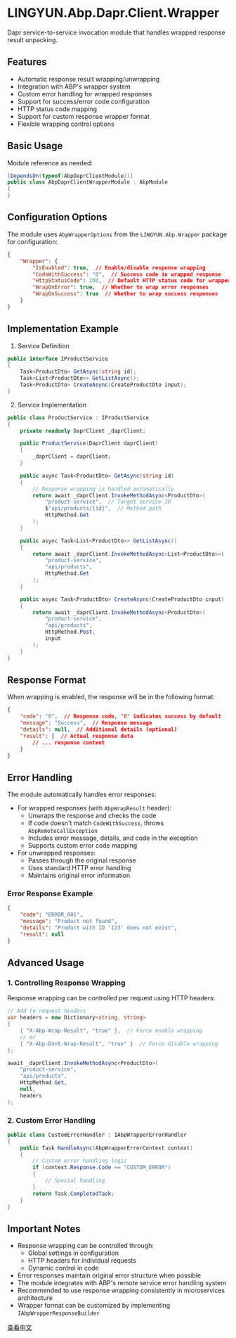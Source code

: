 # LINGYUN.Abp.Dapr.Client.Wrapper

Dapr service-to-service invocation module that handles wrapped response result unpacking.

## Features

* Automatic response result wrapping/unwrapping
* Integration with ABP's wrapper system
* Custom error handling for wrapped responses
* Support for success/error code configuration
* HTTP status code mapping
* Support for custom response wrapper format
* Flexible wrapping control options

## Basic Usage

Module reference as needed:

```csharp
[DependsOn(typeof(AbpDaprClientModule))]
public class AbpDaprClientWrapperModule : AbpModule
{
}
```

## Configuration Options

The module uses `AbpWrapperOptions` from the `LINGYUN.Abp.Wrapper` package for configuration:

```json
{
    "Wrapper": {
        "IsEnabled": true,  // Enable/disable response wrapping
        "CodeWithSuccess": "0",  // Success code in wrapped response
        "HttpStatusCode": 200,  // Default HTTP status code for wrapped responses
        "WrapOnError": true,  // Whether to wrap error responses
        "WrapOnSuccess": true  // Whether to wrap success responses
    }
}
```

## Implementation Example

1. Service Definition

```csharp
public interface IProductService
{
    Task<ProductDto> GetAsync(string id);
    Task<List<ProductDto>> GetListAsync();
    Task<ProductDto> CreateAsync(CreateProductDto input);
}
```

2. Service Implementation

```csharp
public class ProductService : IProductService
{
    private readonly DaprClient _daprClient;

    public ProductService(DaprClient daprClient)
    {
        _daprClient = daprClient;
    }

    public async Task<ProductDto> GetAsync(string id)
    {
        // Response wrapping is handled automatically
        return await _daprClient.InvokeMethodAsync<ProductDto>(
            "product-service",  // Target service ID
            $"api/products/{id}",  // Method path
            HttpMethod.Get
        );
    }

    public async Task<List<ProductDto>> GetListAsync()
    {
        return await _daprClient.InvokeMethodAsync<List<ProductDto>>(
            "product-service", 
            "api/products",
            HttpMethod.Get
        );
    }

    public async Task<ProductDto> CreateAsync(CreateProductDto input)
    {
        return await _daprClient.InvokeMethodAsync<ProductDto>(
            "product-service",
            "api/products",
            HttpMethod.Post,
            input
        );
    }
}
```

## Response Format

When wrapping is enabled, the response will be in the following format:

```json
{
    "code": "0",  // Response code, "0" indicates success by default
    "message": "Success",  // Response message
    "details": null,  // Additional details (optional)
    "result": {  // Actual response data
        // ... response content
    }
}
```

## Error Handling

The module automatically handles error responses:
* For wrapped responses (with `AbpWrapResult` header):
  * Unwraps the response and checks the code
  * If code doesn't match `CodeWithSuccess`, throws `AbpRemoteCallException`
  * Includes error message, details, and code in the exception
  * Supports custom error code mapping
* For unwrapped responses:
  * Passes through the original response
  * Uses standard HTTP error handling
  * Maintains original error information

### Error Response Example

```json
{
    "code": "ERROR_001",
    "message": "Product not found",
    "details": "Product with ID '123' does not exist",
    "result": null
}
```

## Advanced Usage

### 1. Controlling Response Wrapping

Response wrapping can be controlled per request using HTTP headers:

```csharp
// Add to request headers
var headers = new Dictionary<string, string>
{
    { "X-Abp-Wrap-Result", "true" },  // Force enable wrapping
    // or
    { "X-Abp-Dont-Wrap-Result", "true" }  // Force disable wrapping
};

await _daprClient.InvokeMethodAsync<ProductDto>(
    "product-service",
    "api/products",
    HttpMethod.Get,
    null,
    headers
);
```

### 2. Custom Error Handling

```csharp
public class CustomErrorHandler : IAbpWrapperErrorHandler
{
    public Task HandleAsync(AbpWrapperErrorContext context)
    {
        // Custom error handling logic
        if (context.Response.Code == "CUSTOM_ERROR")
        {
            // Special handling
        }
        return Task.CompletedTask;
    }
}
```

## Important Notes

* Response wrapping can be controlled through:
  * Global settings in configuration
  * HTTP headers for individual requests
  * Dynamic control in code
* Error responses maintain original error structure when possible
* The module integrates with ABP's remote service error handling system
* Recommended to use response wrapping consistently in microservices architecture
* Wrapper format can be customized by implementing `IAbpWrapperResponseBuilder`

[查看中文](README.md)
